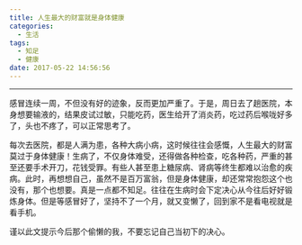 ```yaml
---
title: 人生最大的财富就是身体健康
categories:
  - 生活
tags:
  - 知足
  - 健康
date: 2017-05-22 14:56:56
---
```


---
感冒连续一周，不但没有好的迹象，反而更加严重了。于是，周日去了趟医院，本身想要输液的，结果皮试过敏，只能吃药，医生给开了消炎药，吃过药后喉咙好多了，头也不疼了，可以正常思考了。

每次去医院，都是人满为患，各种大病小病，这时候往往会感慨，人生最大的财富莫过于身体健康！生病了，不仅身体难受，还得做各种检查，吃各种药，严重的甚至还要手术开刀，花钱受罪。有些人甚至患上糖尿病、肾病等终生都难以治愈的疾病。此时，再想想自己，虽然不是百万富翁，但是身体健康，却还常常抱怨这个也没有，那个也想要。真是一点都不知足。往往在生病时会下定决心从今往后好好锻炼身体。但是等感冒好了，坚持不了一个月，就又变懒了，回到家不是看电视就是看手机。

谨以此文提示今后那个偷懒的我，不要忘记自己当初下的决心。

